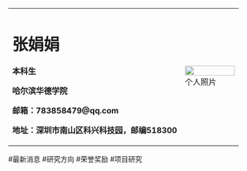 <table border="0">
  <tr>
    <td width="75%">
      <h1>张娟娟</h1>
      <p><b>本科生</b></p>
      <p><b>哈尔滨华德学院</b></p>
      <p><b>邮箱：783858479@qq.com</b></p>
      <p><b>地址：深圳市南山区科兴科技园，邮编518300</b></p>
    </td>
    <td width="50%">
      <img src="/sandyz.jpg" width="100%">      个人照片
    </td>
  </tr>
</table>

#最新消息
#研究方向
#荣誉奖励
#项目研究
